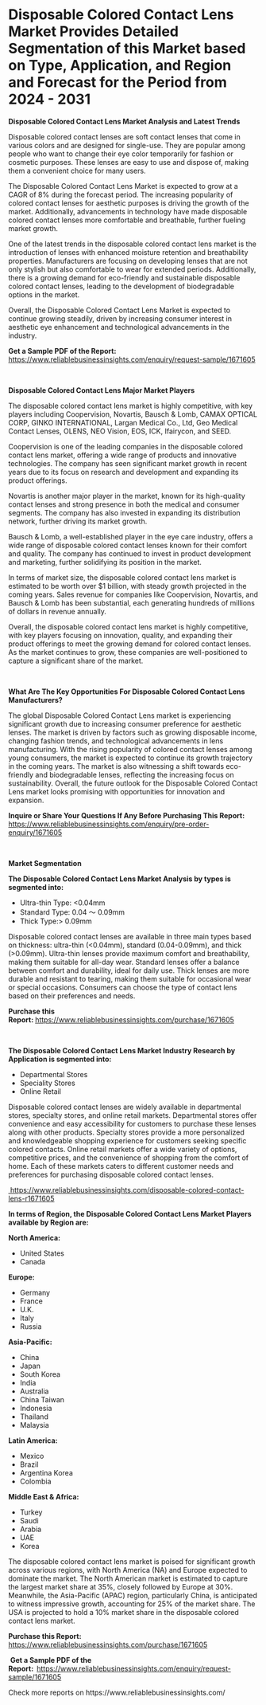 <p><h1>Disposable Colored Contact Lens Market Provides Detailed Segmentation of this Market based on Type, Application, and Region and Forecast for the Period from 2024 - 2031</h1></p><p><strong>Disposable Colored Contact Lens Market Analysis and Latest Trends</strong></p>
<p><p>Disposable colored contact lenses are soft contact lenses that come in various colors and are designed for single-use. They are popular among people who want to change their eye color temporarily for fashion or cosmetic purposes. These lenses are easy to use and dispose of, making them a convenient choice for many users.</p><p>The Disposable Colored Contact Lens Market is expected to grow at a CAGR of 8% during the forecast period. The increasing popularity of colored contact lenses for aesthetic purposes is driving the growth of the market. Additionally, advancements in technology have made disposable colored contact lenses more comfortable and breathable, further fueling market growth.</p><p>One of the latest trends in the disposable colored contact lens market is the introduction of lenses with enhanced moisture retention and breathability properties. Manufacturers are focusing on developing lenses that are not only stylish but also comfortable to wear for extended periods. Additionally, there is a growing demand for eco-friendly and sustainable disposable colored contact lenses, leading to the development of biodegradable options in the market.</p><p>Overall, the Disposable Colored Contact Lens Market is expected to continue growing steadily, driven by increasing consumer interest in aesthetic eye enhancement and technological advancements in the industry.</p></p>
<p><strong>Get a Sample PDF of the Report:&nbsp;</strong> <a href="https://www.reliablebusinessinsights.com/enquiry/request-sample/1671605">https://www.reliablebusinessinsights.com/enquiry/request-sample/1671605</a></p>
<p>&nbsp;</p>
<p><strong>Disposable Colored Contact Lens Major Market Players</strong></p>
<p><p>The disposable colored contact lens market is highly competitive, with key players including Coopervision, Novartis, Bausch & Lomb, CAMAX OPTICAL CORP, GINKO INTERNATIONAL, Largan Medical Co., Ltd, Geo Medical Contact Lenses, OLENS, NEO Vision, EOS, ICK, Ifairycon, and SEED.</p><p>Coopervision is one of the leading companies in the disposable colored contact lens market, offering a wide range of products and innovative technologies. The company has seen significant market growth in recent years due to its focus on research and development and expanding its product offerings.</p><p>Novartis is another major player in the market, known for its high-quality contact lenses and strong presence in both the medical and consumer segments. The company has also invested in expanding its distribution network, further driving its market growth.</p><p>Bausch & Lomb, a well-established player in the eye care industry, offers a wide range of disposable colored contact lenses known for their comfort and quality. The company has continued to invest in product development and marketing, further solidifying its position in the market.</p><p>In terms of market size, the disposable colored contact lens market is estimated to be worth over $1 billion, with steady growth projected in the coming years. Sales revenue for companies like Coopervision, Novartis, and Bausch & Lomb has been substantial, each generating hundreds of millions of dollars in revenue annually.</p><p>Overall, the disposable colored contact lens market is highly competitive, with key players focusing on innovation, quality, and expanding their product offerings to meet the growing demand for colored contact lenses. As the market continues to grow, these companies are well-positioned to capture a significant share of the market.</p></p>
<p>&nbsp;</p>
<p><strong>What Are The Key Opportunities For Disposable Colored Contact Lens Manufacturers?</strong></p>
<p><p>The global Disposable Colored Contact Lens market is experiencing significant growth due to increasing consumer preference for aesthetic lenses. The market is driven by factors such as growing disposable income, changing fashion trends, and technological advancements in lens manufacturing. With the rising popularity of colored contact lenses among young consumers, the market is expected to continue its growth trajectory in the coming years. The market is also witnessing a shift towards eco-friendly and biodegradable lenses, reflecting the increasing focus on sustainability. Overall, the future outlook for the Disposable Colored Contact Lens market looks promising with opportunities for innovation and expansion.</p></p>
<p><strong>Inquire or Share Your Questions If Any Before Purchasing This Report:</strong> <a href="https://www.reliablebusinessinsights.com/enquiry/pre-order-enquiry/1671605">https://www.reliablebusinessinsights.com/enquiry/pre-order-enquiry/1671605</a></p>
<p>&nbsp;</p>
<p><strong>Market Segmentation</strong></p>
<p><strong>The Disposable Colored Contact Lens Market Analysis by types is segmented into:</strong></p>
<p><ul><li>Ultra-thin Type: <0.04mm</li><li>Standard Type: 0.04 ～ 0.09mm</li><li>Thick Type:> 0.09mm</li></ul></p>
<p><p>Disposable colored contact lenses are available in three main types based on thickness: ultra-thin (<0.04mm), standard (0.04-0.09mm), and thick (>0.09mm). Ultra-thin lenses provide maximum comfort and breathability, making them suitable for all-day wear. Standard lenses offer a balance between comfort and durability, ideal for daily use. Thick lenses are more durable and resistant to tearing, making them suitable for occasional wear or special occasions. Consumers can choose the type of contact lens based on their preferences and needs.</p></p>
<p><strong>Purchase this Report:&nbsp;</strong><a href="https://www.reliablebusinessinsights.com/purchase/1671605">https://www.reliablebusinessinsights.com/purchase/1671605</a></p>
<p>&nbsp;</p>
<p><strong>The Disposable Colored Contact Lens Market Industry Research by Application is segmented into:</strong></p>
<p><ul><li>Departmental Stores</li><li>Speciality Stores</li><li>Online Retail</li></ul></p>
<p><p>Disposable colored contact lenses are widely available in departmental stores, specialty stores, and online retail markets. Departmental stores offer convenience and easy accessibility for customers to purchase these lenses along with other products. Specialty stores provide a more personalized and knowledgeable shopping experience for customers seeking specific colored contacts. Online retail markets offer a wide variety of options, competitive prices, and the convenience of shopping from the comfort of home. Each of these markets caters to different customer needs and preferences for purchasing disposable colored contact lenses.</p></p>
<p><a href="https://www.reliablebusinessinsights.com/disposable-colored-contact-lens-r1671605">&nbsp;https://www.reliablebusinessinsights.com/disposable-colored-contact-lens-r1671605</a></p>
<p><strong>In terms of Region, the Disposable Colored Contact Lens Market Players available by Region are:</strong></p>
<p>
    <p> <strong> North America: </strong>
        <ul>
            <li>United States</li>
            <li>Canada</li>
        </ul>
        </p> 
    <p> <strong> Europe: </strong>
        <ul>
            <li>Germany</li>
            <li>France</li>
            <li>U.K.</li>
            <li>Italy</li>
            <li>Russia</li>
        </ul>
        </p> 
    <p> <strong> Asia-Pacific: </strong>
        <ul>
            <li>China</li>
            <li>Japan</li>
            <li>South Korea</li>
            <li>India</li>
            <li>Australia</li>
            <li>China Taiwan</li>
            <li>Indonesia</li>
            <li>Thailand</li>
            <li>Malaysia</li>
        </ul>
        </p> 
    <p> <strong> Latin America: </strong>
        <ul>
            <li>Mexico</li>
            <li>Brazil</li>
            <li>Argentina Korea</li>
            <li>Colombia</li>
        </ul>
        </p> 
    <p> <strong> Middle East & Africa: </strong>
        <ul>
            <li>Turkey</li>
            <li>Saudi</li>
            <li>Arabia</li>
            <li>UAE</li>
            <li>Korea</li>
        </ul>
    </p>
    </p>
<p><p>The disposable colored contact lens market is poised for significant growth across various regions, with North America (NA) and Europe expected to dominate the market. The North American market is estimated to capture the largest market share at 35%, closely followed by Europe at 30%. Meanwhile, the Asia-Pacific (APAC) region, particularly China, is anticipated to witness impressive growth, accounting for 25% of the market share. The USA is projected to hold a 10% market share in the disposable colored contact lens market.</p></p>
<p><strong>Purchase this Report: </strong><a href="https://www.reliablebusinessinsights.com/purchase/1671605">https://www.reliablebusinessinsights.com/purchase/1671605</a></p>
<p>&nbsp;<strong>Get a Sample PDF of the Report:&nbsp;&nbsp;</strong><a href="https://www.reliablebusinessinsights.com/enquiry/request-sample/1671605">https://www.reliablebusinessinsights.com/enquiry/request-sample/1671605</a></p>
<p><strong></strong></p>
<p>Check more reports on https://www.reliablebusinessinsights.com/</p>